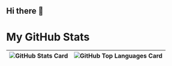 ## Hi there 👋

# My GitHub Stats

| ![GitHub Stats Card] | ![GitHub Top Languages Card] |
| -------------------- | ---------------------------- |

[GitHub Stats Card]: https://github-readme-stats.vercel.app/api?username=pavelsr&count_private=true&theme=vue&show_icons=true&hide_border=true
[GitHub Top Languages Card]: https://github-readme-stats.vercel.app/api/top-langs/?username=pavelsr&layout=compact&theme=vue&hide_border=true

<!--
**pavelsr/pavelsr** is a ✨ _special_ ✨ repository because its `README.md` (this file) appears on your GitHub profile.

Here are some ideas to get you started:

- 🔭 I’m currently working on ...
- 🌱 I’m currently learning ...
- 👯 I’m looking to collaborate on ...
- 🤔 I’m looking for help with ...
- 💬 Ask me about ...
- 📫 How to reach me: ...
- 😄 Pronouns: ...
- ⚡ Fun fact: ...
-->
